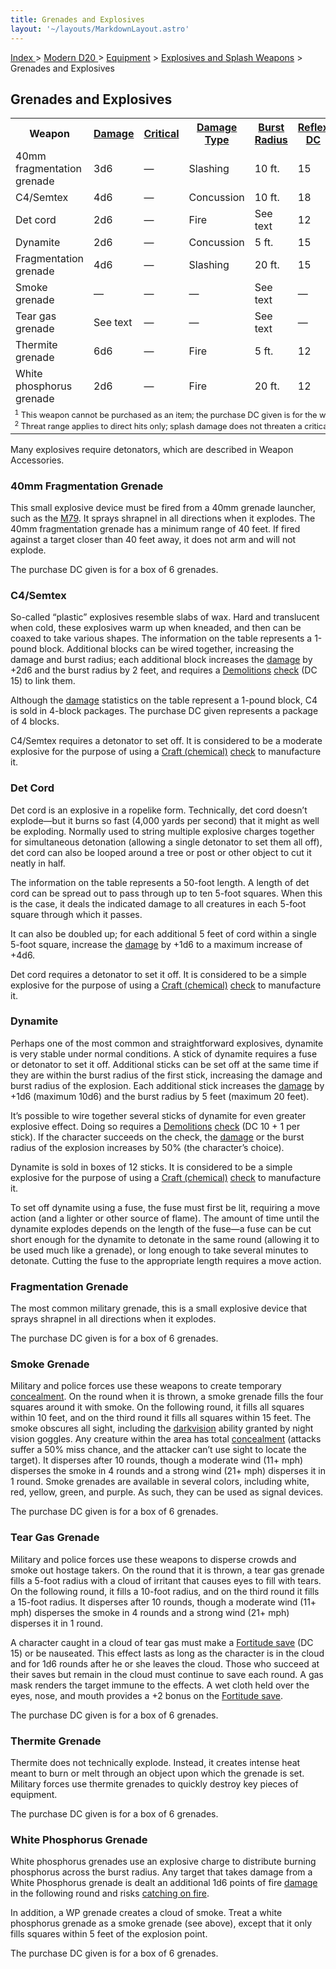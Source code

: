 ```yaml
---
title: Grenades and Explosives
layout: '~/layouts/MarkdownLayout.astro'
---
```


[ Index ](/) > [ Modern D20 ](/modern.d20.srd) > [Equipment](/modern.d20.srd/equipment) > [Explosives and Splash Weapons](/modern.d20.srd/equipment/weapons.explosives.splash.general) > Grenades and Explosives

## Grenades and Explosives


<table> <tr><th> Weapon</th><th> <a href="/modern.d20.srd/equipment/weapons.explosives.splash.general">Damage</a></th><th> <a href="/modern.d20.srd/equipment/weapons.explosives.splash.general">Critical</a></th><th> <a href="/modern.d20.srd/equipment/weapons.explosives.splash.general">Damage Type</a></th><th> <a href="/modern.d20.srd/equipment/weapons.explosives.splash.general">Burst Radius</a></th><th> <a href="/modern.d20.srd/equipment/weapons.explosives.splash.general">Reflex DC</a></th><th> <a href="/modern.d20.srd/equipment/weapons.explosives.splash.general">Range Increment</a></th><th> <a href="/modern.d20.srd/equipment/weapons.explosives.splash.general">Size</a></th><th> <a href="/modern.d20.srd/equipment/weapons.explosives.splash.general">Weight</a></th><th> <a href="/modern.d20.srd/equipment/weapons.explosives.splash.general">Purchase DC</a></th><th> <a href="/modern.d20.srd/equipment/weapons.explosives.splash.general">Restriction</a></th> </tr> <tr><td> 40mm fragmentation grenade</td><td> 3d6</td><td> —</td><td> Slashing</td><td> 10 ft.</td><td> 15</td><td> —</td><td> Tiny</td><td> 1 lb.</td><td> 16</td><td> Mil (+3) </td></tr> <tr><td> C4/Semtex</td><td> 4d6</td><td> —</td><td> Concussion</td><td> 10 ft.</td><td> 18</td><td> —</td><td> Small</td><td> 1 lb.</td><td> 12</td><td> Mil (+3) </td></tr> <tr><td> Det cord</td><td> 2d6</td><td> —</td><td> Fire</td><td> See text</td><td> 12</td><td> —</td><td> Med</td><td> 2 lb.</td><td> 8</td><td> Res (+2) </td></tr> <tr><td> Dynamite</td><td> 2d6</td><td> —</td><td> Concussion</td><td> 5 ft.</td><td> 15</td><td> 10 ft.</td><td> Tiny</td><td> 1 lb.</td><td> 12</td><td> Lic (+1) </td></tr> <tr><td> Fragmentation grenade</td><td> 4d6</td><td> —</td><td> Slashing</td><td> 20 ft.</td><td> 15</td><td> 10 ft.</td><td> Tiny</td><td> 1 lb.</td><td> 15</td><td> Mil (+3) </td></tr> <tr><td> Smoke grenade</td><td> —</td><td> —</td><td> —</td><td> See text</td><td> —</td><td> 10 ft.</td><td> Small</td><td> 2 lb.</td><td> 10</td><td> — </td></tr> <tr><td> Tear gas grenade</td><td> See text</td><td> —</td><td> —</td><td> See text</td><td> —</td><td> 10 ft.</td><td> Small</td><td> 2 lb.</td><td> 12</td><td> Res (+2) </td></tr> <tr><td> Thermite grenade</td><td> 6d6</td><td> —</td><td> Fire</td><td> 5 ft.</td><td> 12</td><td> 10 ft.</td><td> Small</td><td> 2 lb.</td><td> 17</td><td> Mil (+3) </td></tr> <tr><td> White phosphorus grenade</td><td> 2d6</td><td> —</td><td> Fire</td><td> 20 ft.</td><td> 12</td><td> 10 ft.</td><td> Small</td><td> 2 lb.</td><td> 15</td><td> Mil (+3) </td></tr> <tr><td colspan="11" style="font-size: .8em; text-align: left"> <sup>1</sup> This weapon cannot be purchased as an item; the purchase DC given is for the weapon’s components.<br/> <sup>2</sup> Threat range applies to direct hits only; splash damage does not threaten a critical hit. </td></tr></table>


Many explosives require detonators, which are described in Weapon Accessories.

### 40mm Fragmentation Grenade

This small explosive device must be fired from a 40mm grenade launcher, such
as the [M79](/modern.d20.srd/equipment/weapons.heavy). It sprays shrapnel in
all directions when it explodes. The 40mm fragmentation grenade has a minimum
range of 40 feet. If fired against a target closer than 40 feet away, it does
not arm and will not explode.

The purchase DC given is for a box of 6 grenades.

### C4/Semtex

So-called “plastic” explosives resemble slabs of wax. Hard and translucent
when cold, these explosives warm up when kneaded, and then can be coaxed to
take various shapes. The information on the table represents a 1-pound block.
Additional blocks can be wired together, increasing the damage and burst
radius; each additional block increases the
[damage](/modern.d20.srd/combat/damage) by +2d6 and the burst radius by 2
feet, and requires a [Demolitions](/modern.d20.srd/skills/demolitions)
[check](/modern.d20.srd/skills/skill.basics.php#skill) (DC 15) to link them.

Although the [damage](/modern.d20.srd/combat/damage) statistics on the table
represent a 1-pound block, C4 is sold in 4-block packages. The purchase DC
given represents a package of 4 blocks.

C4/Semtex requires a detonator to set off. It is considered to be a moderate
explosive for the purpose of using a [Craft (chemical)](/modern.d20.srd/skills/craft.chemical)
[check](/modern.d20.srd/skills/skill.basics.php#skill) to manufacture it.

### Det Cord

Det cord is an explosive in a ropelike form. Technically, det cord doesn’t
explode—but it burns so fast (4,000 yards per second) that it might as well be
exploding. Normally used to string multiple explosive charges together for
simultaneous detonation (allowing a single detonator to set them all off), det
cord can also be looped around a tree or post or other object to cut it neatly
in half.

The information on the table represents a 50-foot length. A length of det cord
can be spread out to pass through up to ten 5-foot squares. When this is the
case, it deals the indicated damage to all creatures in each 5-foot square
through which it passes.

It can also be doubled up; for each additional 5 feet of cord within a single
5-foot square, increase the [damage](/modern.d20.srd/combat/damage) by +1d6 to
a maximum increase of +4d6.

Det cord requires a detonator to set it off. It is considered to be a simple
explosive for the purpose of using a [Craft (chemical)](/modern.d20.srd/skills/craft.chemical)
[check](/modern.d20.srd/skills/skill.basics.php#skill) to manufacture it.

### Dynamite

Perhaps one of the most common and straightforward explosives, dynamite is
very stable under normal conditions. A stick of dynamite requires a fuse or
detonator to set it off. Additional sticks can be set off at the same time if
they are within the burst radius of the first stick, increasing the damage and
burst radius of the explosion. Each additional stick increases the
[damage](/modern.d20.srd/combat/damage) by +1d6 (maximum 10d6) and the burst
radius by 5 feet (maximum 20 feet).

It’s possible to wire together several sticks of dynamite for even greater
explosive effect. Doing so requires a
[Demolitions](/modern.d20.srd/skills/demolitions)
[check](/modern.d20.srd/skills/skill.basics.php#skill) (DC 10 + 1 per stick).
If the character succeeds on the check, the
[damage](/modern.d20.srd/combat/damage) or the burst radius of the explosion
increases by 50% (the character’s choice).

Dynamite is sold in boxes of 12 sticks. It is considered to be a simple
explosive for the purpose of using a [Craft (chemical)](/modern.d20.srd/skills/craft.chemical)
[check](/modern.d20.srd/skills/skill.basics.php#skill) to manufacture it.

To set off dynamite using a fuse, the fuse must first be lit, requiring a move
action (and a lighter or other source of flame). The amount of time until the
dynamite explodes depends on the length of the fuse—a fuse can be cut short
enough for the dynamite to detonate in the same round (allowing it to be used
much like a grenade), or long enough to take several minutes to detonate.
Cutting the fuse to the appropriate length requires a move action.

### Fragmentation Grenade

The most common military grenade, this is a small explosive device that sprays
shrapnel in all directions when it explodes.

The purchase DC given is for a box of 6 grenades.

### Smoke Grenade

Military and police forces use these weapons to create temporary
[concealment](/modern.d20.srd/combat/concealment). On the round when it is
thrown, a smoke grenade fills the four squares around it with smoke. On the
following round, it fills all squares within 10 feet, and on the third round
it fills all squares within 15 feet. The smoke obscures all sight, including
the [darkvision](/modern.d20.srd/special.abilities/darkvision) ability granted
by night vision goggles. Any creature within the area has total
[concealment](/modern.d20.srd/combat/concealment) (attacks suffer a 50% miss
chance, and the attacker can’t use sight to locate the target). It disperses
after 10 rounds, though a moderate wind (11+ mph) disperses the smoke in 4
rounds and a strong wind (21+ mph) disperses it in 1 round. Smoke grenades are
available in several colors, including white, red, yellow, green, and purple.
As such, they can be used as signal devices.

The purchase DC given is for a box of 6 grenades.

### Tear Gas Grenade

Military and police forces use these weapons to disperse crowds and smoke out
hostage takers. On the round that it is thrown, a tear gas grenade fills a
5-foot radius with a cloud of irritant that causes eyes to fill with tears. On
the following round, it fills a 10-foot radius, and on the third round it
fills a 15-foot radius. It disperses after 10 rounds, though a moderate wind
(11+ mph) disperses the smoke in 4 rounds and a strong wind (21+ mph)
disperses it in 1 round.

A character caught in a cloud of tear gas must make a [Fortitude save](/modern.d20.srd/basics/saving.throws) (DC 15) or be nauseated. This
effect lasts as long as the character is in the cloud and for 1d6 rounds after
he or she leaves the cloud. Those who succeed at their saves but remain in the
cloud must continue to save each round. A gas mask renders the target immune
to the effects. A wet cloth held over the eyes, nose, and mouth provides a +2
bonus on the [Fortitude save](/modern.d20.srd/basics/saving.throws).

The purchase DC given is for a box of 6 grenades.

### Thermite Grenade

Thermite does not technically explode. Instead, it creates intense heat meant
to burn or melt through an object upon which the grenade is set. Military
forces use thermite grenades to quickly destroy key pieces of equipment.

The purchase DC given is for a box of 6 grenades.

### White Phosphorus Grenade

White phosphorus grenades use an explosive charge to distribute burning
phosphorus across the burst radius. Any target that takes damage from a White
Phosphorus grenade is dealt an additional 1d6 points of fire
[damage](/modern.d20.srd/combat/damage) in the following round and risks
[catching on fire](/modern.d20.srd/environment.hazards/catching.on.fire).

In addition, a WP grenade creates a cloud of smoke. Treat a white phosphorus
grenade as a smoke grenade (see above), except that it only fills squares
within 5 feet of the explosion point.

The purchase DC given is for a box of 6 grenades.

